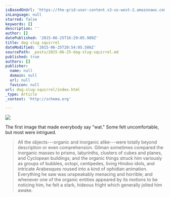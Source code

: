 ```yaml
---
isBasedOnUrl: 'https://the-grid-user-content.s3-us-west-2.amazonaws.com/a5a31e80-6a9e-4eea-9211-51f947c7824e.jpg'
inLanguage: null
starred: false
keywords: []
description: ''
author: []
datePublished: '2015-06-25T16:29:05.989Z'
title: dog slug squirrel
dateModified: '2015-06-25T20:54:05.586Z'
sourcePath: _posts/2015-06-25-dog-slug-squirrel.md
published: true
authors: []
publisher:
  name: null
  domain: null
  url: null
  favicon: null
url: dog-slug-squirrel/index.html
_type: Article
_context: 'http://schema.org'

---
```

![](https://the-grid-user-content.s3-us-west-2.amazonaws.com/a5a31e80-6a9e-4eea-9211-51f947c7824e.jpg)

The first image that made everybody say "wat." Some felt uncomfortable, but most were intrigued.

> All the objects---organic and inorganic alike---were totally beyond description or even comprehension. Gilman sometimes compared the inorganic masses to prisms, labyrinths, clusters of cubes and planes, and Cyclopean buildings; and the organic things struck him variously as groups of bubbles, octopi, centipedes, living Hindoo idols, and intricate Arabesques roused into a kind of ophidian animation. Everything he saw was unspeakably menacing and horrible; and whenever one of the organic entities appeared by its motions to be noticing him, he felt a stark, hideous fright which generally jolted him awake.